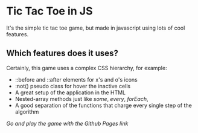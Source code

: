 # Tic Tac Toe in JS
It's the simple tic tac toe game, but made in javascript using lots of cool features.

## Which features does it uses?
Certainly, this game uses a complex CSS hierarchy, for example:
- ::before and ::after elements for x's and o's icons
- :not() pseudo class for hover the inactive cells
- A great setup of the application in the HTML
- Nested-array methods just like *some*, *every*, *forEach*,
- A good separation of the functions that charge every single step of the algorithm

*Go and play the game with the Github Pages link*
